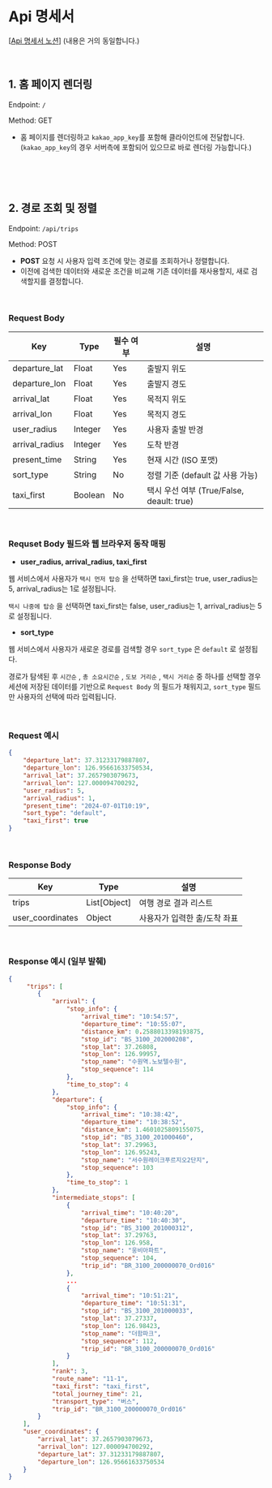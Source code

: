 # Api 명세서

 [[Api 명세서 노션](https://www.notion.so/API-15e12d4b1dd4806ebc27c209d5b40d98?pvs=4)]
 (내용은 거의 동일합니다.)

<br>

## 1. 홈 페이지 렌더링

Endpoint: `/`

Method: GET

- 홈 페이지를 렌더링하고 `kakao_app_key`를 포함해 클라이언트에 전달합니다. (`kakao_app_key`의 경우 서버측에 포함되어 있으므로 바로 렌더링 가능합니다.)

<br>
<br>
<br>

## 2. 경로 조회 및 정렬

Endpoint: `/api/trips`

Method: POST

- **POST** 요청 시 사용자 입력 조건에 맞는 경로를 조회하거나 정렬합니다.
- 이전에 검색한 데이터와 새로운 조건을 비교해 기존 데이터를 재사용할지, 새로 검색할지를 결정합니다.

<br>


### **Request Body**

| Key | Type | 필수 여부 | 설명 |
| --- | --- | --- | --- |
| departure_lat | Float | Yes | 출발지 위도 |
| departure_lon | Float | Yes | 출발지 경도 |
| arrival_lat | Float | Yes | 목적지 위도 |
| arrival_lon | Float | Yes | 목적지 경도 |
| user_radius | Integer | Yes | 사용자 출발 반경 |
| arrival_radius | Integer | Yes | 도착 반경 |
| present_time | String | Yes | 현재 시간 (ISO 포맷) |
| sort_type | String | No | 정렬 기준 (default 값 사용 가능) |
| taxi_first | Boolean | No | 택시 우선 여부 (True/False, deault: true) |

<br>


### Requset Body 필드와 웹 브라우저 동작 매핑

- **user_radius, arrival_radius, taxi_first**

웹 서비스에서 사용자가 `택시 먼저 탑승` 을 선택하면 taxi_first는 true, user_radius는 5, arrival_radius는 1로 설정됩니다.

`택시 나중에 탑승` 을 선택하면 taxi_first는 false, user_radius는 1, arrival_radius는 5로 설정됩니다.

- **sort_type**

웹 서비스에서 사용자가 새로운 경로를 검색할 경우 `sort_type` 은 `default` 로 설정됩다.

경로가 탐색된 후 `시간순` , `총 소요시간순` , `도보 거리순` , `택시 거리순` 중 하나를 선택할 경우 세션에 저장된 데이터를 기반으로 `Request Body` 의 필드가 채워지고, `sort_type` 필드만 사용자의 선택에 따라 입력됩니다.

<br>


### Request 예시

```json
{
    "departure_lat": 37.31233179887807,
    "departure_lon": 126.95661633750534,
    "arrival_lat": 37.2657903079673,
    "arrival_lon": 127.000094700292,
    "user_radius": 5,
    "arrival_radius": 1,
    "present_time": "2024-07-01T10:19",
    "sort_type": "default",
    "taxi_first": true
}
```

<br>


### **Response Body**

| Key | Type | 설명 |
| --- | --- | --- |
| trips | List[Object] | 여행 경로 결과 리스트 |
| user_coordinates | Object | 사용자가 입력한 출/도착 좌표 |

<br>


### **Response 예시 (일부 발췌)**
```json
{
	 "trips": [
        {
            "arrival": {
                "stop_info": {
                    "arrival_time": "10:54:57",
                    "departure_time": "10:55:07",
                    "distance_km": 0.2588013398193875,
                    "stop_id": "BS_3100_202000208",
                    "stop_lat": 37.26808,
                    "stop_lon": 126.99957,
                    "stop_name": "수원역.노보텔수원",
                    "stop_sequence": 114
                },
                "time_to_stop": 4
            },
            "departure": {
                "stop_info": {
                    "arrival_time": "10:38:42",
                    "departure_time": "10:38:52",
                    "distance_km": 1.4601025809155075,
                    "stop_id": "BS_3100_201000460",
                    "stop_lat": 37.29963,
                    "stop_lon": 126.95243,
                    "stop_name": "서수원레이크푸르지오2단지",
                    "stop_sequence": 103
                },
                "time_to_stop": 1
            },
            "intermediate_stops": [
                {
                    "arrival_time": "10:40:20",
                    "departure_time": "10:40:30",
                    "stop_id": "BS_3100_201000312",
                    "stop_lat": 37.29763,
                    "stop_lon": 126.958,
                    "stop_name": "웅비아파트",
                    "stop_sequence": 104,
                    "trip_id": "BR_3100_200000070_Ord016"
                },
                ...
                {
                    "arrival_time": "10:51:21",
                    "departure_time": "10:51:31",
                    "stop_id": "BS_3100_201000033",
                    "stop_lat": 37.27337,
                    "stop_lon": 126.98423,
                    "stop_name": "더함파크",
                    "stop_sequence": 112,
                    "trip_id": "BR_3100_200000070_Ord016"
                }
            ],
            "rank": 3,
            "route_name": "11-1",
            "taxi_first": "taxi_first",
            "total_journey_time": 21,
            "transport_type": "버스",
            "trip_id": "BR_3100_200000070_Ord016"
        }
    ],
    "user_coordinates": {
        "arrival_lat": 37.2657903079673,
        "arrival_lon": 127.000094700292,
        "departure_lat": 37.31233179887807,
        "departure_lon": 126.95661633750534
    }
}
```